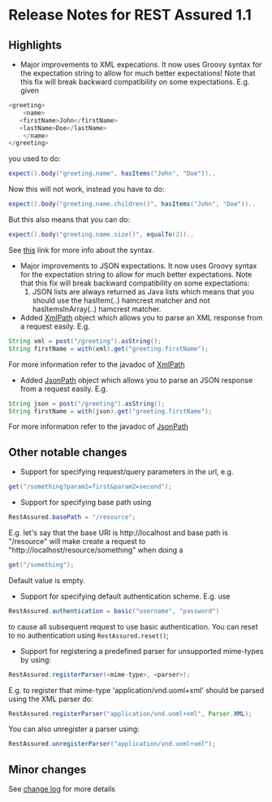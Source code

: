 # Release Notes for REST Assured 1.1 #

## Highlights ##
* Major improvements to XML expecations. It now uses Groovy syntax for the expectation string to allow for much better expectations! Note that this fix will break backward compatibility on some expectations.   E.g. given

 ```java
 <greeting>
     <name>
 	<firstName>John</firstName>
 	<lastName>Doe</lastName>
     </name>
 </greeting>
 ```
 
 you used to do:
 ```java
 expect().body("greeting.name", hasItems("John", "Doe"))..
 ```
 
 Now this will not work, instead you have to do:
 ```java
 expect().body("greeting.name.children()", hasItems("John", "Doe"))..
 ```
 But this also means that you can do:
 ```java
 expect().body("greeting.name.size()", equalTo(2))..
 ```
 
 See [this](http://groovy.codehaus.org/Updating+XML+with+XmlSlurper) link for more info about the syntax.
* Major improvements to JSON expectations. It now uses Groovy syntax for the expectation string to allow for much better expectations. Note that this fix will break backward compatibility on some expectations:
  1. JSON lists are always returned as Java lists which means that you should use the hasItem(..) hamcrest matcher and not hasItemsInArray(..) hamcrest matcher.
* Added [XmlPath](http://rest-assured.googlecode.com/svn/tags/1.1/apidocs/com/jayway/restassured/path/xml/XmlPath.html) object which allows you to parse an XML response from a request easily. E.g.
 
 ```java
 String xml = post("/greeting").asString();
 String firstName = with(xml).get("greeting.firstName");
 ```
 For more information refer to the javadoc of [XmlPath](http://rest-assured.googlecode.com/svn/tags/1.1/apidocs/com/jayway/restassured/path/xml/XmlPath.html)
* Added [JsonPath](http://rest-assured.googlecode.com/svn/tags/1.1/apidocs/com/jayway/restassured/path/json/JsonPath.html) object which allows you to parse an JSON response from a request easily. E.g.
 
 ```java
 String json = post("/greeting").asString();
 String firstName = with(json).get("greeting.firstName");
 ```

For more information refer to the javadoc of [JsonPath](http://rest-assured.googlecode.com/svn/tags/1.1/apidocs/com/jayway/restassured/path/json/JsonPath.html)

## Other notable changes ##
* Support for specifying request/query parameters in the url, e.g.
 
 ```java
 get("/something?param1=first&param2=second");
 ```
* Support for specifying base path using
 
 ```java
 RestAssured.basePath = "/resource";
 ```
 E.g. let's say that the base URI is http://localhost and base path is "/resource" will make create a request to "http://localhost/resource/something" when doing a
 
 ```java
 get("/something");
 ```
 Default value is empty.
* Support for specifying default authentication scheme. E.g. use
 
 ```java
 RestAssured.authentication = basic("username", "password")
 ```
 to cause all subsequent request to use basic authentication. You can reset to no authentication using `RestAssured.reset()`;
* Support for registering a predefined parser for unsupported mime-types by using:
 
 ```java
 RestAssured.registerParser(<mime-type>, <parser>);
 ```
 E.g. to register that mime-type 'application/vnd.uoml+xml' should be parsed using the XML parser do:
 
 ```java
 RestAssured.registerParser("application/vnd.uoml+xml", Parser.XML);
 ```
 You can also unregister a parser using:
 
 ```java
 RestAssured.unregisterParser("application/vnd.uoml+xml");
 ```

## Minor changes ##
See [change log](http://github.com/jayway/rest-assured/raw/master/changelog.txt) for more details